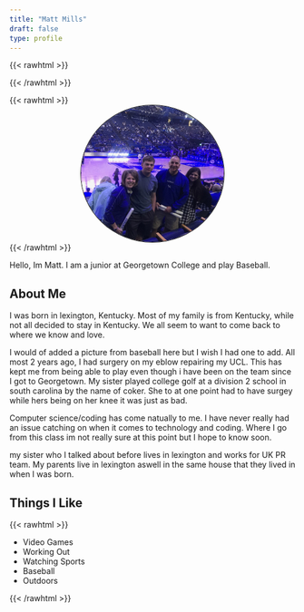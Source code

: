 ```yaml
---
title: "Matt Mills"
draft: false
type: profile
---
```



{{< rawhtml >}}
<style>
.center 
{
  display: block !important;
  margin-left: auto !important;
  margin-right: auto !important;
  width: 50% !important;
}
img
{
    border: 1px solid #000000 !important;
}
</style>
{{< /rawhtml >}}

{{< rawhtml >}}
<img src="matthew_prof1.jpg" class="center" style="border-radius: 50%;">
{{< /rawhtml >}}


Hello, Im Matt. I am a junior at Georgetown College and play Baseball.

## About Me

I was born in lexington, Kentucky. Most of my family is from Kentucky, while not all decided to stay in Kentucky. We all seem to want to come back to where we know and love.

I would of added a picture from baseball here but I wish I had one to add. All most 2 years ago, I had surgery on my eblow repairing my UCL. This has kept me from being able to play even though i have been on the team since I got to Georgetown. My sister played college golf at a division 2 school in south carolina by the name of coker. She to at one point had to have surgey while hers being on her knee it was just as bad.

Computer science/coding has come natually to me. I have never really had an issue catching on when it comes to technology and coding. Where I go from this class im not really sure at this point but I hope to know soon.

my sister who I talked about before lives in lexington and works for UK PR team. My parents live in lexington aswell in the same house that they lived in when I was born.


## Things I Like
{{< rawhtml >}}
<ul>
<li>Video Games</li>
<li>Working Out</li>
<li>Watching Sports</li>
<li>Baseball</li>
<li>Outdoors</li>
</ul>
{{< /rawhtml >}}

